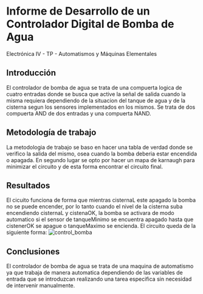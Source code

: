 # Informe de Desarrollo de un Controlador Digital de Bomba de Agua

Electrónica IV - TP - Automatismos y Máquinas Elementales

## Introducción

El controlador de bomba de agua se trata de una compuerta logica de cuatro entradas donde se busca que active la señal de salida cuando la misma requiera dependiendo de la situacion del tanque de agua y de la cisterna segun los sensores implementados en los mismos. Se trata de dos compuerta AND de dos entradas y una compuerta NAND.

## Metodología de trabajo

La metodologia de trabajo se baso en hacer una tabla de verdad donde se verifico la salida del mismo, osea cuando la bomba deberia estar encendida o apagada. En segundo lugar se opto por hacer un mapa de karnaugh para minimizar el circuito y de esta forma encontrar el circuito final.

## Resultados

El cicuito funciona de forma que mientras cisternaL este apagado la bomba no se puede encender, por lo tanto cuando el nivel de la cisterna suba encendiendo cisternaL y cistenaOK, la bomba se activara de modo automatico si el sensor de tanqueMinimo se encuentra apagado hasta que cistenerOK se apague o tanqueMaximo se encienda.
El circuito queda de la siguiente forma:
![control_bomba](https://github.com/lucasahumada02/electronica_iv-tp-automatismos_y_maquinas_elementales/assets/166075187/bc09281f-e4cb-415d-a0fb-500b36317779)



## Conclusiones
El controlador de bomba de agua se trata de una maquina de automatismo ya que trabaja de manera automatica dependiendo de las variables de entrada que se introduzcan realizando una tarea especifica sin necesidad de intervenir manualmente.
